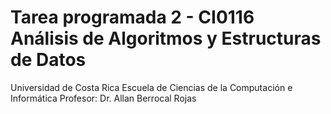 # Tarea programada 2 - CI0116 Análisis de Algoritmos y Estructuras de Datos

Universidad de Costa Rica
Escuela de Ciencias de la Computación e Informática
Profesor: Dr. Allan Berrocal Rojas